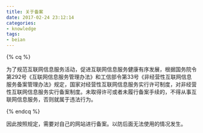 ```yaml
---
title: 关于备案
date: 2017-02-24 23:12:14
categories:
- knowledge
tags:
- beian
---
```


{% cq %}

为了规范互联网信息服务活动，促进互联网信息服务健康有序发展，根据国务院令第292号《互联网信息服务管理办法》和工信部令第33号《非经营性互联网信息服务备案管理办法》规定，国家对经营性互联网信息服务实行许可制度，对非经营性互联网信息服务实行备案制度。未取得许可或者未履行备案手续的，不得从事互联网信息服务，否则就属于违法行为。

{% endcq %}

<!--more-->

因此按照规定，需要对自己的网站进行备案。以防后面无法使用的情况发生。
